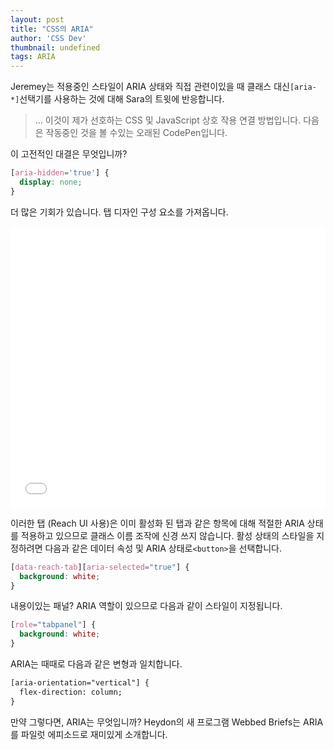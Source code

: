 ```yaml
---
layout: post
title: "CSS의 ARIA"
author: 'CSS Dev'
thumbnail: undefined
tags: ARIA
---
```



Jeremey는 적용중인 스타일이 ARIA 상태와 직접 관련이있을 때 클래스 대신`[aria-*]`선택기를 사용하는 것에 대해 Sara의 트윗에 반응합니다.
 

> … 이것이 제가 선호하는 CSS 및 JavaScript 상호 작용 연결 방법입니다.
 다음은 작동중인 것을 볼 수있는 오래된 CodePen입니다.
 

이 고전적인 대결은 무엇입니까?
 

```css
[aria-hidden='true'] {
  display: none;
}
```

더 많은 기회가 있습니다.
 탭 디자인 구성 요소를 가져옵니다.
 

<div class="wp-block-cp-codepen-gutenberg-embed-block cp_embed_wrapper resizable" style="height: 450px;"><iframe id="cp_embed_gOMPWgJ" src="//codepen.io/anon/embed/gOMPWgJ?height=450&amp;theme-id=1&amp;slug-hash=gOMPWgJ&amp;default-tab=css,result" height="450" scrolling="no" frameborder="0" allowfullscreen="" allowpaymentrequest="" name="CodePen Embed gOMPWgJ" title="CodePen Embed gOMPWgJ" class="cp_embed_iframe" style="width: 100%; overflow: hidden; height: 100%;">CodePen Embed Fallback</iframe><div class="win-size-grip" style="touch-action: none;"></div></div>

이러한 탭 (Reach UI 사용)은 이미 활성화 된 탭과 같은 항목에 대해 적절한 ARIA 상태를 적용하고 있으므로 클래스 이름 조작에 신경 쓰지 않습니다.
 활성 상태의 스타일을 지정하려면 다음과 같은 데이터 속성 및 ARIA 상태로`<button>`을 선택합니다.
 

```css
[data-reach-tab][aria-selected="true"] {
  background: white;
}
```

내용이있는 패널?
 ARIA 역할이 있으므로 다음과 같이 스타일이 지정됩니다.
 

```css
[role="tabpanel"] {
  background: white;
}
```

ARIA는 때때로 다음과 같은 변형과 일치합니다.
 

```html
[aria-orientation="vertical"] {
  flex-direction: column;
}
```

만약 그렇다면, ARIA는 무엇입니까?
 Heydon의 새 프로그램 Webbed Briefs는 ARIA를 파일럿 에피소드로 재미있게 소개합니다.
 